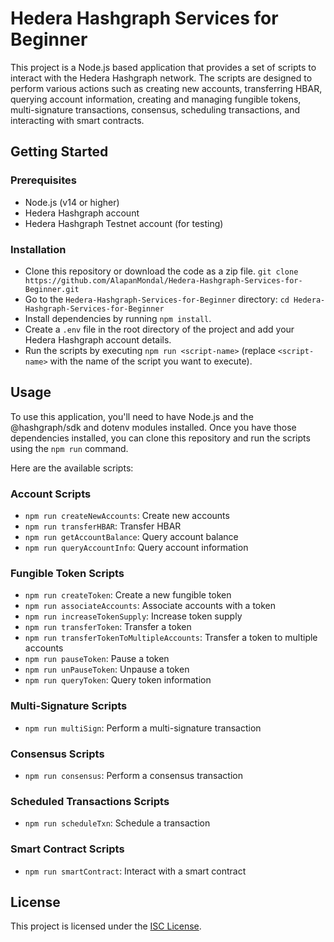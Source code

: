 # Hedera Hashgraph Services for Beginner

This project is a Node.js based application that provides a set of scripts to interact with the Hedera Hashgraph network. The scripts are designed to perform various actions such as creating new accounts, transferring HBAR, querying account information, creating and managing fungible tokens, multi-signature transactions, consensus, scheduling transactions, and interacting with smart contracts.

## Getting Started

### Prerequisites

- Node.js (v14 or higher)
- Hedera Hashgraph account
- Hedera Hashgraph Testnet account (for testing)

### Installation

- Clone this repository or download the code as a zip file.
`git clone https://github.com/AlapanMondal/Hedera-Hashgraph-Services-for-Beginner.git`
- Go to the `Hedera-Hashgraph-Services-for-Beginner` directory: `cd Hedera-Hashgraph-Services-for-Beginner`
- Install dependencies by running `npm install`.
- Create a `.env` file in the root directory of the project and add your Hedera Hashgraph account details.
- Run the scripts by executing `npm run <script-name>` (replace `<script-name>` with the name of the script you want to execute).

## Usage

To use this application, you'll need to have Node.js and the @hashgraph/sdk and dotenv modules installed. Once you have those dependencies installed, you can clone this repository and run the scripts using the `npm run` command.

Here are the available scripts:

### Account Scripts

- `npm run createNewAccounts`: Create new accounts
- `npm run transferHBAR`: Transfer HBAR
- `npm run getAccountBalance`: Query account balance
- `npm run queryAccountInfo`: Query account information

### Fungible Token Scripts

- `npm run createToken`: Create a new fungible token
- `npm run associateAccounts`: Associate accounts with a token
- `npm run increaseTokenSupply`: Increase token supply
- `npm run transferToken`: Transfer a token
- `npm run transferTokenToMultipleAccounts`: Transfer a token to multiple accounts
- `npm run pauseToken`: Pause a token
- `npm run unPauseToken`: Unpause a token
- `npm run queryToken`: Query token information

### Multi-Signature Scripts

- `npm run multiSign`: Perform a multi-signature transaction

### Consensus Scripts

- `npm run consensus`: Perform a consensus transaction

### Scheduled Transactions Scripts

- `npm run scheduleTxn`: Schedule a transaction

### Smart Contract Scripts

- `npm run smartContract`: Interact with a smart contract

## License

This project is licensed under the [ISC License](https://opensource.org/licenses/ISC).

